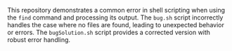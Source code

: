 This repository demonstrates a common error in shell scripting when using the `find` command and processing its output. The `bug.sh` script incorrectly handles the case where no files are found, leading to unexpected behavior or errors. The `bugSolution.sh` script provides a corrected version with robust error handling.
